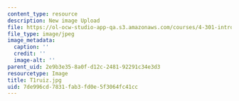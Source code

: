 ```yaml
---
content_type: resource
description: New image Upload
file: https://ol-ocw-studio-app-qa.s3.amazonaws.com/courses/4-301-introduction-to-the-visual-arts-spring-2007/7de996cd7831fab3fd0e5f3064fc41cc_T1ruiz.jpg
file_type: image/jpeg
image_metadata:
  caption: ''
  credit: ''
  image-alt: ''
parent_uid: 2e9b3e35-8a0f-d12c-2481-92291c34e3d3
resourcetype: Image
title: T1ruiz.jpg
uid: 7de996cd-7831-fab3-fd0e-5f3064fc41cc
---
```

